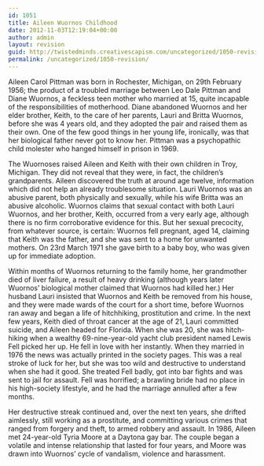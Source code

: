 ```yaml
---
id: 1051
title: Aileen Wuornos Childhood
date: 2012-11-03T12:19:04+00:00
author: admin
layout: revision
guid: http://twistedminds.creativescapism.com/uncategorized/1050-revision/
permalink: /uncategorized/1050-revision/
---
```

<p class="dropcap-first">
  Aileen Carol Pittman was born in Rochester, Michigan, on 29th February 1956; the product of a troubled marriage between Leo Dale Pittman and Diane Wuornos, a feckless teen mother who married at 15, quite incapable of the responsibilities of motherhood. Diane abandoned Wuornos and her elder brother, Keith, to the care of her parents, Lauri and Britta Wuornos, before she was 4 years old, and they adopted the pair and raised them as their own. One of the few good things in her young life, ironically, was that her biological father never got to know her. Pittman was a psychopathic child molester who hanged himself in prison in 1969.
</p>

The Wuornoses raised Aileen and Keith with their own children in Troy, Michigan. They did not reveal that they were, in fact, the children&#8217;s grandparents. Aileen discovered the truth at around age twelve, information which did not help an already troublesome situation. Lauri Wuornos was an abusive parent, both physically and sexually, while his wife Britta was an abusive alcoholic. Wuornos claims that sexual contact with both Lauri Wuornos, and her brother, Keith, occurred from a very early age, although there is no firm corroborative evidence for this. But her sexual precocity, from whatever source, is certain: Wuornos fell pregnant, aged 14, claiming that Keith was the father, and she was sent to a home for unwanted mothers. On 23rd March 1971 she gave birth to a baby boy, who was given up for immediate adoption. 

Within months of Wuornos returning to the family home, her grandmother died of liver failure, a result of heavy drinking (although years later Wuornos’ biological mother claimed that Wuornos had killed her.) Her husband Lauri insisted that Wuornos and Keith be removed from his house, and they were made wards of the court for a short time, before Wuornos ran away and began a life of hitchhiking, prostitution and crime. In the next few years, Keith died of throat cancer at the age of 21, Lauri committed suicide, and Aileen headed for Florida. When she was 20, she was hitch-hiking when a wealthy 69-nine-year-old yacht club president named Lewis Fell picked her up. He fell in love with her instantly. When they married in 1976 the news was actually printed in the society pages. This was a real stroke of luck for her, but she was too wild and destructive to understand when she had it good. She treated Fell badly, got into bar fights and was sent to jail for assault. Fell was horrified; a brawling bride had no place in his high-society lifestyle, and he had the marriage annulled after a few months. 

Her destructive streak continued and, over the next ten years, she drifted aimlessly, still working as a prostitute, and committing various crimes that ranged from forgery and theft, to armed robbery and assault. In 1986, Aileen met 24-year-old Tyria Moore at a Daytona gay bar. The couple began a volatile and intense relationship that lasted for four years, and Moore was drawn into Wuornos’ cycle of vandalism, violence and harassment.